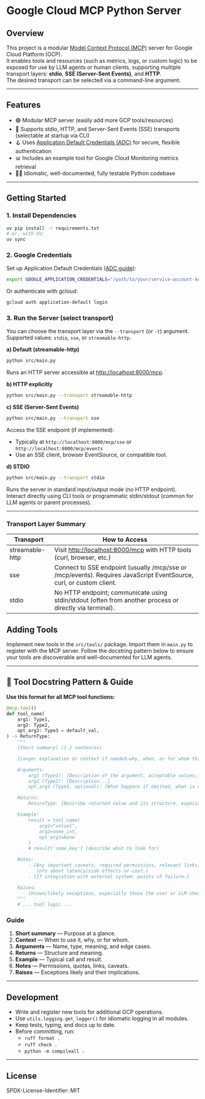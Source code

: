# Google Cloud MCP Python Server

## Overview

This project is a modular [Model Context Protocol (MCP)](https://github.com/modelcontextprotocol/python-sdk) server for Google Cloud Platform (GCP).  
It enables tools and resources (such as metrics, logs, or custom logic) to be exposed for use by LLM agents or human clients, supporting multiple transport layers: **stdio**, **SSE (Server-Sent Events)**, and **HTTP**.  
The desired transport can be selected via a command-line argument.

---

## Features

- 🟢 Modular MCP server (easily add more GCP tools/resources)
- 🚀 Supports stdio, HTTP, and Server-Sent Events (SSE) transports (selectable at startup via CLI)
- 🪝 Uses [Application Default Credentials (ADC)](https://cloud.google.com/docs/authentication/application-default-credentials) for secure, flexible authentication
- 📊 Includes an example tool for Google Cloud Monitoring metrics retrieval
- 🧑‍💻 Idiomatic, well-documented, fully testable Python codebase

---

## Getting Started

### 1. Install Dependencies

```sh
uv pip install -r requirements.txt
# or, with UV:
uv sync
```

### 2. Google Credentials

Set up Application Default Credentials ([ADC guide](https://cloud.google.com/docs/authentication/provide-credentials-adc)):
```sh
export GOOGLE_APPLICATION_CREDENTIALS="/path/to/your/service-account-key.json"
```
Or authenticate with gcloud:
```sh
gcloud auth application-default login
```

### 3. Run the Server (select transport)

You can choose the transport layer via the `--transport` (or `-t`) argument. Supported values: `stdio`, `sse`, or `streamable-http`.

**a) Default (streamable-http)**
```sh
python src/main.py
```
Runs an HTTP server accessible at [http://localhost:8000/mcp](http://localhost:8000/mcp).

**b) HTTP explicitly**
```sh
python src/main.py --transport streamable-http
```

**c) SSE (Server-Sent Events)**
```sh
python src/main.py --transport sse
```
Access the SSE endpoint (if implemented):  
- Typically at `http://localhost:8000/mcp/sse` or `http://localhost:8000/mcp/events`
- Use an SSE client, browser EventSource, or compatible tool.

**d) STDIO**
```sh
python src/main.py --transport stdio
```
Runs the server in standard input/output mode (no HTTP endpoint).  
Interact directly using CLI tools or programmatic stdin/stdout (common for LLM agents or parent processes).

---

### Transport Layer Summary

| Transport         | How to Access                                      |
|-------------------|----------------------------------------------------|
| streamable-http   | Visit [http://localhost:8000/mcp](http://localhost:8000/mcp) with HTTP tools (curl, browser, etc.) |
| sse               | Connect to SSE endpoint (usually /mcp/sse or /mcp/events). Requires JavaScript EventSource, curl, or custom client. |
| stdio             | No HTTP endpoint; communicate using stdin/stdout (often from another process or directly via terminal). |

## Adding Tools

Implement new tools in the `src/tools/` package. Import them in `main.py` to register with the MCP server.
Follow the docstring pattern below to ensure your tools are discoverable and well-documented for LLM agents.

---

## 📝 Tool Docstring Pattern & Guide

**Use this format for all MCP tool functions:**
```python
@mcp.tool()
def tool_name(
    arg1: Type1,
    arg2: Type2,
    opt_arg3: Type3 = default_val,
) -> ReturnType:
    """
    [Short summary] (1-2 sentences)

    [Longer explanation or context if needed—why, when, or for whom this tool is useful.]

    Arguments:
        arg1 (Type1): [Description of the argument, acceptable values, examples...]
        arg2 (Type2): [Description...]
        opt_arg3 (Type3, optional): [What happens if omitted, what is default, units]

    Returns:
        ReturnType: [Describe returned value and its structure, especially keys for dicts or what list elements represent.]

    Example:
        result = tool_name(
            arg1="value1",
            arg2=some_int,
            opt_arg3=None
        )
        # result['some_key'] (describe what to look for)

    Notes:
        - [Any important caveats, required permissions, relevant links, 
           info about latency/side effects or cost.]
        - [If integration with external system: points of failure.]

    Raises:
        [Known/likely exceptions, especially those the user or LLM should handle.]  
    """
    # ... tool logic ...
```

### Guide

1. **Short summary** — Purpose at a glance.
2. **Context** — When to use it, why, or for whom.
3. **Arguments** — Name, type, meaning, and edge cases.
4. **Returns** — Structure and meaning.
5. **Example** — Typical call and result.
6. **Notes** — Permissions, quotas, links, caveats.
7. **Raises** — Exceptions likely and their implications.

---

## Development

- Write and register new tools for additional GCP operations.
- Use `utils.logging.get_logger()` for idiomatic logging in all modules.
- Keep tests, typing, and docs up to date.
- Before committing, run:
    - `ruff format .`
    - `ruff check .`
    - `python -m compileall .`

---

## License

SPDX-License-Identifier: MIT